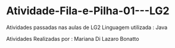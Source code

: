 # Atividade-Fila-e-Pilha-01---LG2
Atividades passadas nas aulas de LG2
Linguagem utilizada : Java

Atividades Realizadas por  : Mariana Di Lazaro Bonatto


